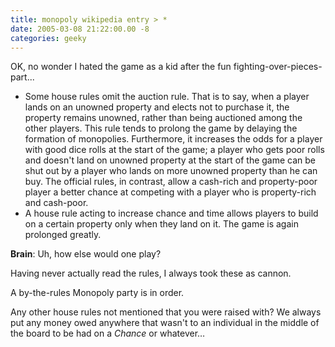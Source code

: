 ```yaml
---
title: monopoly wikipedia entry > *
date: 2005-03-08 21:22:00.00 -8
categories: geeky
---
```

OK, no wonder I hated the game as a kid after the fun fighting-over-pieces-part...

  * Some house rules omit the auction rule. That is to say, when a player lands on an unowned property and elects not to purchase it, the property remains unowned, rather than being auctioned among the other players. This rule tends to prolong the game by delaying the formation of monopolies. Furthermore, it increases the odds for a player with good dice rolls at the start of the game; a player who gets poor rolls and doesn't land on unowned property at the start of the game can be shut out by a player who lands on more unowned property than he can buy. The official rules, in contrast, allow a cash-rich and property-poor player a better chance at competing with a player who is property-rich and cash-poor.
  * A house rule acting to increase chance and time allows players to build on a certain property only when they land on it. The game is again prolonged greatly.


**Brain**: Uh, how else would one play?

Having never actually read the rules, I always took these as cannon.

A by-the-rules Monopoly party is in order.

Any other house rules not mentioned that you were raised with? We always put any money owed anywhere that wasn't to an individual in the middle of the board to be had on a _Chance_ or whatever…
